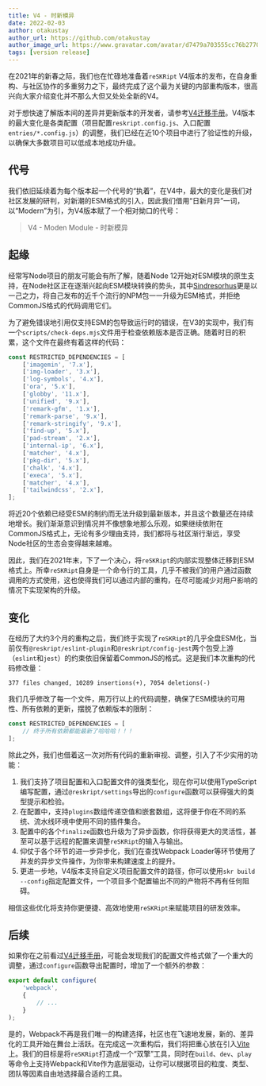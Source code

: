 ```yaml
---
title: V4 - 时新模异
date: 2022-02-03
author: otakustay
author_url: https://github.com/otakustay
author_image_url: https://www.gravatar.com/avatar/d7479a703555cc76b277040e5be9b8ca
tags: [version release]
---
```


在2021年的新春之际，我们也在忙碌地准备着`reSKRipt` V4版本的发布，在自身重构、与社区协作的多重努力之下，最终完成了这个最为关键的内部重构版本，很高兴向大家介绍变化并不那么大但又处处全新的V4。

对于想快速了解版本间的差异并更新版本的开发者，请参考[V4迁移手册](https://reskript.dev/docs/migration/V4)。V4版本的最大变化是各类配置（项目配置`reskript.config.js`、入口配置`entries/*.config.js`）的调整，我们已经在近10个项目中进行了验证性的升级，以确保大多数项目可以低成本地成功升级。

## 代号

我们依旧延续着为每个版本起一个代号的“执着”，在V4中，最大的变化是我们对社区发展的研判，对新潮的ESM格式的引入，因此我们借用“日新月异”一词，以“Modern”为引，为V4版本赋了一个相对拗口的代号：

> V4 - Moden Module - 时新模异

## 起缘

经常写Node项目的朋友可能会有所了解，随着Node 12开始对ESM模块的原生支持，在Node社区正在逐渐兴起向ESM模块转换的势头，其中[Sindresorhus](https://github.com/sindresorhus)更是以一己之力，将自己发布的近千个流行的NPM包一一升级为ESM格式，并拒绝CommonJS格式的代码调用它们。

为了避免错误地引用仅支持ESM的包导致运行时的错误，在V3的实现中，我们有一个`scripts/check-deps.mjs`文件用于检查依赖版本是否正确。随着时日的积累，这个文件在最终有着这样的代码：

```js
const RESTRICTED_DEPENDENCIES = [
    ['imagemin', '7.x'],
    ['img-loader', '3.x'],
    ['log-symbols', '4.x'],
    ['ora', '5.x'],
    ['globby', '11.x'],
    ['unified', '9.x'],
    ['remark-gfm', '1.x'],
    ['remark-parse', '9.x'],
    ['remark-stringify', '9.x'],
    ['find-up', '5.x'],
    ['pad-stream', '2.x'],
    ['internal-ip', '6.x'],
    ['matcher', '4.x'],
    ['pkg-dir', '5.x'],
    ['chalk', '4.x'],
    ['execa', '5.x'],
    ['matcher', '4.x'],
    ['tailwindcss', '2.x'],
];
```

将近20个依赖已经受ESM的制约而无法升级到最新版本，并且这个数量还在持续地增长。我们渐渐意识到情况并不像想象地那么乐观，如果继续依附在CommonJS格式上，无论有多少理由支持，我们都将与社区渐行渐远，享受Node社区的生态会变得越来越难。

因此，我们在2021年末，下了一个决心，将`reSKRipt`的内部实现整体迁移到ESM格式上。所幸`reSKRipt`自身是一个命令行的工具，几乎不被我们的用户通过函数调用的方式使用，这也使得我们可以通过内部的重构，在尽可能减少对用户影响的情况下实现架构的升级。

## 变化

在经历了大约3个月的重构之后，我们终于实现了`reSKRipt`的几乎全盘ESM化，当前仅有`@reskript/eslint-plugin`和`@reskript/config-jest`两个包受上游（`eslint`和`jest`）的约束依旧保留着CommonJS的格式。这是我们本次重构的代码修改量：

```
377 files changed, 10289 insertions(+), 7054 deletions(-)
```

我们几乎修改了每一个文件，用万行以上的代码调整，确保了ESM模块的可用性、所有依赖的更新，摆脱了依赖版本的限制：

```js
const RESTRICTED_DEPENDENCIES = [
    // 终于所有依赖都能最新了哈哈哈！！！
];
```

除此之外，我们也借着这一次对所有代码的重新审视、调整，引入了不少实用的功能：

1. 我们支持了项目配置和入口配置文件的强类型化，现在你可以使用TypeScript编写配置，通过`@reskript/settings`导出的`configure`函数可以获得强大的类型提示和检验。
2. 在配置中，支持`plugins`数组传递空值和嵌套数组，这将便于你在不同的系统、流水线环境中使用不同的插件集合。
3. 配置中的各个`finalize`函数也升级为了异步函数，你将获得更大的灵活性，甚至可以基于远程的配置来调整`reSKRipt`的输入与输出。
4. 仰仗于各个环节的进一步异步化，我们在查找Webpack Loader等环节使用了并发的异步文件操作，为你带来构建速度上的提升。
5. 更进一步地，V4版本支持自定义项目配置文件的路径，你可以使用`skr build --config`指定配置文件，一个项目多个配置输出不同的产物将不再有任何阻碍。

相信这些优化将支持你更便捷、高效地使用`reSKRipt`来赋能项目的研发效率。

## 后续

如果你在之前看过[V4迁移手册](https://reskript.dev/docs/migration/V4)，可能会发现我们的配置文件格式做了一个重大的调整，通过`configure`函数导出配置时，增加了一个额外的参数：

```ts
export default configure(
    'webpack',
    {
        // ...
    }
);
```

是的，Webpack不再是我们唯一的构建选择，社区也在飞速地发展，新的、差异化的工具开始在舞台上活跃。在完成这一次重构后，我们将把重心放在引入[Vite](https://vitejs.dev/)上。我们的目标是将`reSKRipt`打造成一个“双擎”工具，同时在`build`、`dev`、`play`等命令上支持Webpack和Vite作为底层驱动，让你可以根据项目的粒度、类型、团队等因素自由地选择最合适的工具。
